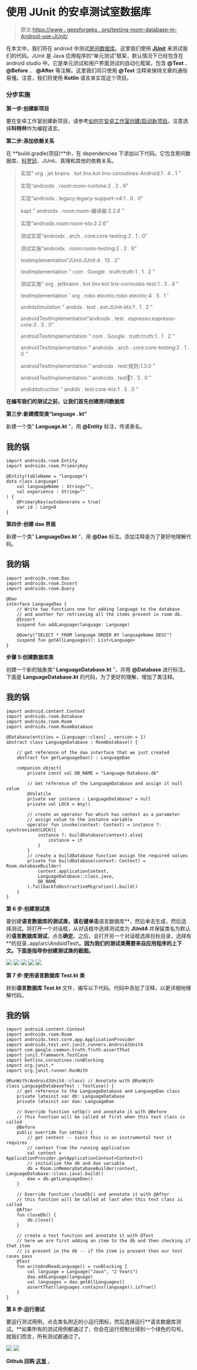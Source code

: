 # 使用 JUnit 的安卓测试室数据库

> 原文:[https://www . geesforgeks . org/testing-room-database-in-Android-use-JUnit/](https://www.geeksforgeeks.org/testing-room-database-in-android-using-junit/)

在本文中，我们将在 android 中测试[房间数据库](https://www.geeksforgeeks.org/how-to-perform-crud-operations-in-room-database-in-android/)。这里我们使用 [**JUnit**](https://www.geeksforgeeks.org/unit-testing-in-android-using-junit/) 来测试我们的代码。JUnit 是 Java 应用程序的“单元测试”框架，默认情况下已经包含在 android studio 中。它是单元测试和用户界面测试的自动化框架。包含 **@Test** 、 **@Before** 、 **@After** 等注解。这里我们将只使用 **@Test** 注释来保持文章的通俗易懂。注意，我们将使用 **Kotlin** 语言来实现这个项目。

### **分步实施**

**第一步:创建新项目**

要在安卓工作室创建新项目，请参考[如何在安卓工作室创建/启动新项目](https://www.geeksforgeeks.org/android-how-to-create-start-a-new-project-in-android-studio/)。注意选择**科特林**作为编程语言。

**第二步:添加依赖关系**

在 **build.gradle(项目)**中，在 dependencies 下添加以下代码。它包含房间数据库、[科罗廷](https://www.geeksforgeeks.org/kotlin-coroutines-on-android/)、JUnit、真理和其他的依赖关系。

> 实现" org . jet brains . kot linx:kot linx-coroutines-Android:1 . 4 . 1 "
> 
> 实现“androidx . room:room-runtime:2 . 2 . 6”
> 
> 实现“androidx . legacy:legacy-support-v4:1 . 0 . 0”
> 
> kapt " androidx . room:room-编译器:2.2.6 "
> 
> 实现“androidx.room:room-ktx:2.2.6”
> 
> 测试实现“androidx . arch . core:core-testing:2 . 1 . 0”
> 
> 测试实施“androidx . room:room-testing:2 . 2 . 6”
> 
> testimplementation“JUnit:JUnit:4 . 13 . 2”
> 
> testImplementation " com . Google . truth:truth:1 . 1 . 2 "
> 
> 测试实施" org . jetbrains . kot linx:kot linx-corroutes-test:1 . 3 . 4 "
> 
> testImplementation ' org . robo electric:robo electric:4 . 5 . 1 '
> 
> andidstimulation " andidx . test . ext:JUnit-ktx:1 . 1 . 2 "
> 
> androidTestImplementation“androidx . test . espresso:espresso-core:3 . 3 . 0”
> 
> androidTestImplementation " com . Google . truth:truth:1 . 1 . 2 "
> 
> androidTestImplementation " androidx . arch . core:core-testing:2 . 1 . 0 "
> 
> androidTestImplementation " androidx . test:规则:1.3.0 "
> 
> androidTestImplementation " androidx . test:runner:1 . 3 . 0 "
> 
> andiddstruction " andidx . test:core-ktx:1 . 3 . 0 "

**在编写我们的测试之前，让我们首先创建房间数据库**

**第三步:新建模型类“language . kt”**

新建一个类“ **Language.kt** ”，用 **@Entity** 标注，传递表名。

## 我的锅

```
import androidx.room.Entity
import androidx.room.PrimaryKey

@Entity(tableName = "language")
data class Language(
    val languageName : String="",
    val experience : String=""
) {
    @PrimaryKey(autoGenerate = true)
    var id : Long=0
}
```

**第四步:创建 dao 界面**

新建一个类“ **LanguageDao.kt** ”，用 **@Dao** 标注。添加注释是为了更好地理解代码。

## 我的锅

```
import androidx.room.Dao
import androidx.room.Insert
import androidx.room.Query

@Dao
interface LanguageDao {
    // Write two functions one for adding language to the database 
    // and another for retrieving all the items present in room db.
    @Insert
    suspend fun addLanguage(language: Language)

    @Query("SELECT * FROM language ORDER BY languageName DESC")
    suspend fun getAllLanguages(): List<Language>
}
```

**步骤 5:创建数据库类**

创建一个新的抽象类“ **LanguageDatabase.kt** ”，并用 **@Database** 进行标注。下面是 **LanguageDatabase.kt** 的代码，为了更好的理解，增加了类注释。

## 我的锅

```
import android.content.Context
import androidx.room.Database
import androidx.room.Room
import androidx.room.RoomDatabase

@Database(entities = [Language::class] , version = 1)
abstract class LanguageDatabase : RoomDatabase() {

    // get reference of the dao interface that we just created
    abstract fun getLanguageDao() : LanguageDao

    companion object{
        private const val DB_NAME = "Language-Database.db"

        // Get reference of the LanguageDatabase and assign it null value
        @Volatile
        private var instance : LanguageDatabase? = null
        private val LOCK = Any()

        // create an operator fun which has context as a parameter
        // assign value to the instance variable
        operator fun invoke(context: Context) = instance ?: synchronized(LOCK){
            instance ?: buildDatabase(context).also{
                instance = it
            }
        }
        // create a buildDatabase function assign the required values
        private fun buildDatabase(context: Context) = Room.databaseBuilder(
            context.applicationContext,
            LanguageDatabase::class.java,
            DB_NAME
        ).fallbackToDestructiveMigration().build()
    }
}
```

**第 6 步:创建测试类**

要创建**语言数据库的测试类，请右键单击**语言数据库**，然后单击生成，然后选择测试。将打开一个对话框，从对话框中选择测试库为 **JUnit4** 并保留类名为默认的**语言数据库测试**，点击**确定**。之后，会打开另一个对话框选择目标目录，选择有**的目录..app\src\AndoidTest\。**因为我们的测试类需要来自应用程序的上下文。下面是指导你创建测试类的截图。**

![](img/1fb529444949a877f76512e579338642.png) ![](img/86ba623181a2ce38c9f5a655e39a03d4.png) ![](img/ff5a727e5bc6a6558421403ec3caad76.png) ![](img/940b8a40b282463c9e5fbe893306e6dd.png) ![](img/a6a31156bd694de0b80daa3bf4b32f91.png)

**第 7 步:使用语言数据库 Test.kt 类**

转到**语言数据库 Test.kt** 文件，编写以下代码。代码中添加了注释，以更详细地理解代码。

## 我的锅

```
import android.content.Context
import androidx.room.Room
import androidx.test.core.app.ApplicationProvider
import androidx.test.ext.junit.runners.AndroidJUnit4
import com.google.common.truth.Truth.assertThat
import junit.framework.TestCase
import kotlinx.coroutines.runBlocking
import org.junit.*
import org.junit.runner.RunWith

@RunWith(AndroidJUnit4::class) // Annotate with @RunWith
class LanguageDatabaseTest : TestCase() {
    // get reference to the LanguageDatabase and LanguageDao class
    private lateinit var db: LanguageDatabase
    private lateinit var dao: LanguageDao

    // Override function setUp() and annotate it with @Before
    // this function will be called at first when this test class is called
    @Before
    public override fun setUp() {
        // get context -- since this is an instrumental test it requires
        // context from the running application
        val context = ApplicationProvider.getApplicationContext<Context>()
        // initialize the db and dao variable 
        db = Room.inMemoryDatabaseBuilder(context, LanguageDatabase::class.java).build()
        dao = db.getLanguageDao()
    }

    // Override function closeDb() and annotate it with @After
    // this function will be called at last when this test class is called
    @After
    fun closeDb() {
        db.close()
    }

    // create a test function and annotate it with @Test 
    // here we are first adding an item to the db and then checking if that item 
    // is present in the db -- if the item is present then our test cases pass
    @Test
    fun writeAndReadLanguage() = runBlocking {
        val language = Language("Java", "2 Years")
        dao.addLanguage(language)
        val languages = dao.getAllLanguages()
        assertThat(languages.contains(language)).isTrue()
    }
}
```

**第 8 步:运行测试**

要运行测试用例，点击类名附近的小运行图标，然后选择运行**语言数据库测试。**如果所有的测试用例都通过了，你会在运行控制台得到一个绿色的勾号。就我们而言，所有测试都通过了。

![](img/440c039756b75bfddce1a11b45d468fa.png) ![](img/5b6092fd28aa86185991682e4829caa2.png)

**Github 回购** [**这里**](https://github.com/introidx/Testing-Room-Db) 。